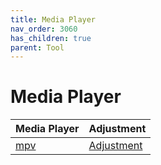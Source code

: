 ```yaml
---
title: Media Player
nav_order: 3060
has_children: true
parent: Tool
---
```



# Media Player

| Media Player | Adjustment |
| --- | --- |
| [mpv](https://samwhelp.github.io/note-about-debian/read/subject/tool/media-player/mpv.html) | [Adjustment](https://github.com/samwhelp/debian-adjustment/tree/main/prototype/tool/mpv) |
